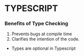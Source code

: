 # TYPESCRIPT
### Benefits of Type Checking

1. Prevents bugs at compile time
2. Clarifies the intention of the code.

* Types are optional in Typescript
